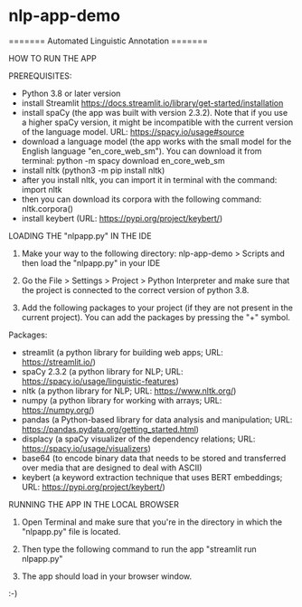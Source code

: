 # nlp-app-demo

======= Automated Linguistic Annotation =======

HOW TO RUN THE APP

PREREQUISITES: 

- Python 3.8 or later version
- install Streamlit https://docs.streamlit.io/library/get-started/installation
- install spaCy (the app was built with version 2.3.2). Note that if you use a higher spaCy version,
it might be incompatible with the current version of the language model. URL: https://spacy.io/usage#source
- download a language model (the app works with the small model for the English language
"en_core_web_sm"). You can download it from terminal: python -m spacy download en_core_web_sm
- install nltk (python3 -m pip install nltk)
- after you install nltk, you can import it in terminal with the command: import nltk 
- then you can download its corpora with the following command: nltk.corpora()
- install keybert (URL: https://pypi.org/project/keybert/)


LOADING THE "nlpapp.py" IN THE IDE

1. Make your way to the following directory: nlp-app-demo > Scripts and then load the "nlpapp.py" in your IDE

2. Go the File > Settings > Project > Python Interpreter and make sure that the project is
connected to the correct version of python 3.8.

3. Add the following packages to your project (if they are not present in the current project). You can add the packages by
pressing the "+" symbol.

Packages:
- streamlit (a python library for building web apps; URL: https://streamlit.io/)
- spaCy 2.3.2 (a python library for NLP; URL: https://spacy.io/usage/linguistic-features)
- nltk (a python library for NLP; URL: https://www.nltk.org/)
- numpy (a python library for working with arrays; URL: https://numpy.org/)
- pandas (a Python-based library for data analysis and manipulation; URL: https://pandas.pydata.org/getting_started.html)
- displacy (a spaCy visualizer of the dependency relations; URL: https://spacy.io/usage/visualizers)
- base64 (to encode binary data that needs to be stored and transferred over media that are designed to deal with ASCII)
- keybert (a keyword extraction technique that uses BERT embeddings; URL: https://pypi.org/project/keybert/)

RUNNING THE APP IN THE LOCAL BROWSER

1. Open Terminal and make sure that you're in the directory in which the "nlpapp.py" file is located.

2. Then type the following command to run the app "streamlit run nlpapp.py"

3. The app should load in your browser window.

:-)

